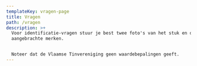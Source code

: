 ```yaml
---
templateKey: vragen-page
title: Vragen
path: /vragen
description: >+
  Voor identificatie-vragen stuur je best twee foto's van het stuk en de hierop
  aangebrachte merken. 


  Noteer dat de Vlaamse Tinvereniging geen waardebepalingen geeft.
---
```

